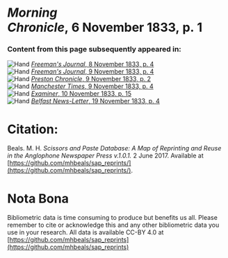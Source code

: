 # *Morning Chronicle*, 6 November 1833, p. 1  
  
### Content from this page subsequently appeared in:  
![Hand](http://scissorsandpaste.net/wp-content/uploads/2017/06/smallhandpointer.png) [*Freeman's Journal*, 8 November 1833, p. 4](https://mhbeals.github.io/sap_html/Freeman's-Journal/Freeman's-Journal-8-November-1833-p-4)  
![Hand](http://scissorsandpaste.net/wp-content/uploads/2017/06/smallhandpointer.png) [*Freeman's Journal*, 9 November 1833, p. 4](https://mhbeals.github.io/sap_html/Freeman's-Journal/Freeman's-Journal-9-November-1833-p-4)  
![Hand](http://scissorsandpaste.net/wp-content/uploads/2017/06/smallhandpointer.png) [*Preston Chronicle*, 9 November 1833, p. 2](https://mhbeals.github.io/sap_html/Preston-Chronicle/Preston-Chronicle-9-November-1833-p-2)  
![Hand](http://scissorsandpaste.net/wp-content/uploads/2017/06/smallhandpointer.png) [*Manchester Times*, 9 November 1833, p. 4](https://mhbeals.github.io/sap_html/Manchester-Times/Manchester-Times-9-November-1833-p-4)  
![Hand](http://scissorsandpaste.net/wp-content/uploads/2017/06/smallhandpointer.png) [*Examiner*, 10 November 1833, p. 15](https://mhbeals.github.io/sap_html/Examiner/Examiner-10-November-1833-p-15)  
![Hand](http://scissorsandpaste.net/wp-content/uploads/2017/06/smallhandpointer.png) [*Belfast News-Letter*, 19 November 1833, p. 4](https://mhbeals.github.io/sap_html/Belfast-News-Letter/Belfast-News-Letter-19-November-1833-p-4)  


# Citation: 

Beals. M. H. *Scissors and Paste Database: A Map of Reprinting and Reuse in the Anglophone Newspaper Press v.1.0.1.* 2 June 2017. Available at [https://github.com/mhbeals/sap_reprints/](https://github.com/mhbeals/sap_reprints/). 

# Nota Bona

Bibliometric data is time consuming to produce but benefits us all. Please remember to cite or acknowledge this and any other bibliometric data you use in your research. All data is available CC-BY 4.0 at [https://github.com/mhbeals/sap_reprints](https://github.com/mhbeals/sap_reprints)